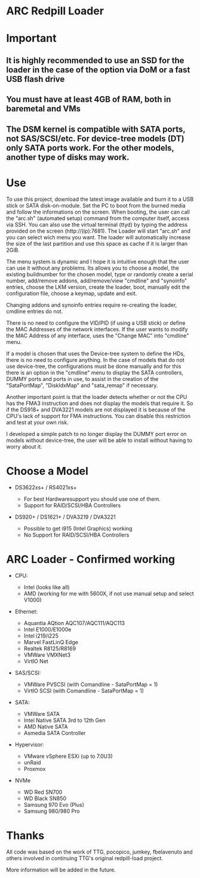 # ARC Redpill Loader

# Important

## It is highly recommended to use an SSD for the loader in the case of the option via DoM or a fast USB flash drive

## You must have at least 4GB of RAM, both in baremetal and VMs

## The DSM kernel is compatible with SATA ports, not SAS/SCSI/etc. For device-tree models (DT) only SATA ports work. For the other models, another type of disks may work.

# Use

To use this project, download the latest image available and burn it to a USB stick or SATA disk-on-module. Set the PC to boot from the burned media and follow the informations on the screen. When booting, the user can call the "arc.sh" (automated setup) command from the computer itself, access via SSH. You can also use the virtual terminal (ttyd) by typing the address provided on the screen (http://(ip):7681). The Loader will start "arc.sh" and you can select wich menu you want. The loader will automatically increase the size of the last partition and use this space as cache if it is larger than 2GiB.

The menu system is dynamic and I hope it is intuitive enough that the user can use it without any problems. Its allows you to choose a model, the existing buildnumber for the chosen model, type or randomly create a serial number, add/remove addons, add/remove/view "cmdline" and "synoinfo" entries, choose the LKM version, create the loader, boot, manually edit the configuration file, choose a keymap, update and exit.

Changing addons and synoinfo entries require re-creating the loader, cmdline entries do not.

There is no need to configure the VID/PID (if using a USB stick) or define the MAC Addresses of the network interfaces. If the user wants to modify the MAC Address of any interface, uses the "Change MAC" into "cmdline" menu.

If a model is chosen that uses the Device-tree system to define the HDs, there is no need to configure anything. In the case of models that do not use device-tree, the configurations must be done manually and for this there is an option in the "cmdline" menu to display the SATA controllers, DUMMY ports and ports in use, to assist in the creation of the "SataPortMap", "DiskIdxMap" and "sata_remap" if necessary.

Another important point is that the loader detects whether or not the CPU has the FMA3 instruction and does not display the models that require it. So if the DS918+ and DVA3221 models are not displayed it is because of the CPU's lack of support for FMA instructions. You can disable this restriction and test at your own risk.

I developed a simple patch to no longer display the DUMMY port error on models without device-tree, the user will be able to install without having to worry about it.

# Choose a Model

- DS3622xs+ / RS4021xs+
  - For best Hardwaresupport you should use one of them.
  - Support for RAID/SCSI/HBA Controllers

- DS920+ / DS1621+ / DVA3219 / DVA3221
  - Possible to get i915 (Intel Graphics) working
  - No Support for RAID/SCSI/HBA Controllers

# ARC Loader - Confirmed working

- CPU:
  - Intel (looks like all)
  - AMD (working for me with 5600X, if not use manual setup and select V1000)

- Ethernet:
  - Aquantia AQtion AQC107/AQC111/AQC113
  - Intel E1000/E1000e
  - Intel i219/i225
  - Marvel FastLinQ Edge
  - Realtek R8125/R8169
  - VMWare VMXNet3
  - VirtIO Net

- SAS/SCSI:
  - VMWare PVSCSI (with Comandline - SataPortMap = 1)
  - VirtIO SCSI (with Comandline - SataPortMap = 1)

- SATA:
  - VMWare SATA
  - Intel Native SATA 3rd to 12th Gen
  - AMD Native SATA
  - Asmedia SATA Controller 

- Hypervisor:
  - VMware vSphere ESXi (up to 7.0U3)
  - unRaid
  - Proxmox

- NVMe
  - WD Red SN700
  - WD Black SN850
  - Samsung 970 Evo (Plus)
  - Samsung 980/980 Pro

# Thanks

All code was based on the work of TTG, pocopico, jumkey, fbelavenuto and others involved in continuing TTG's original redpill-load project.

More information will be added in the future.
